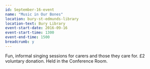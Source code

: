```yaml
---
id: September-16-event
name: "Music in Our Bones"
location: bury-st-edmunds-library
location-text: Bury Library
event-start-date: 2016-09-16
event-start-time: 1300
event-end-time: 1500
breadcrumb: y
---
```


Fun, informal singing sessions for carers and those they care for. £2 voluntary
donation. Held in the Conference Room.
